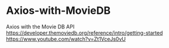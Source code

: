 # Axios-with-MovieDB
Axios with the Movie DB API  
https://developer.themoviedb.org/reference/intro/getting-started  
https://www.youtube.com/watch?v=Zt1VceJs0vU
